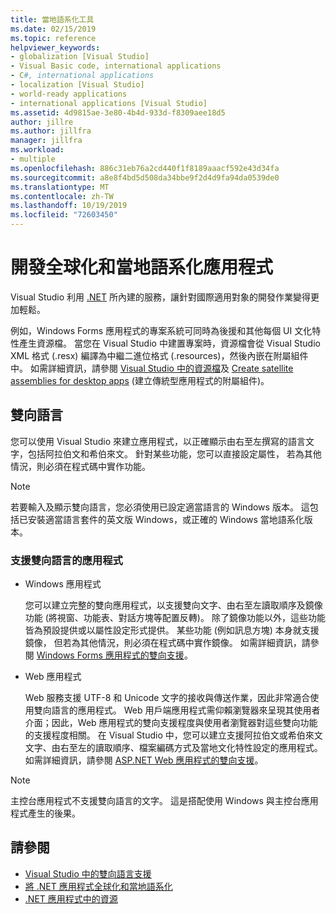 ```yaml
---
title: 當地語系化工具
ms.date: 02/15/2019
ms.topic: reference
helpviewer_keywords:
- globalization [Visual Studio]
- Visual Basic code, international applications
- C#, international applications
- localization [Visual Studio]
- world-ready applications
- international applications [Visual Studio]
ms.assetid: 4d9815ae-3e80-4b4d-933d-f8309aee18d5
author: jillre
ms.author: jillfra
manager: jillfra
ms.workload:
- multiple
ms.openlocfilehash: 886c31eb76a2cd440f1f8189aaacf592e43d34fa
ms.sourcegitcommit: a8e8f4bd5d508da34bbe9f2d4d9fa94da0539de0
ms.translationtype: MT
ms.contentlocale: zh-TW
ms.lasthandoff: 10/19/2019
ms.locfileid: "72603450"
---
```

# <a name="develop-globalized-and-localized-apps"></a>開發全球化和當地語系化應用程式

Visual Studio 利用 [.NET](/dotnet/standard/globalization-localization/) 所內建的服務，讓針對國際適用對象的開發作業變得更加輕鬆。

例如，Windows Forms 應用程式的專案系統可同時為後援和其他每個 UI 文化特性產生資源檔。 當您在 Visual Studio 中建置專案時，資源檔會從 Visual Studio XML 格式 (.resx) 編譯為中繼二進位格式 (.resources)，然後內嵌在附屬組件中。 如需詳細資訊，請參閱 [Visual Studio 中的資源檔](/dotnet/framework/resources/creating-resource-files-for-desktop-apps#VSResFiles)及 [Create satellite assemblies for desktop apps](/dotnet/framework/resources/creating-satellite-assemblies-for-desktop-apps) (建立傳統型應用程式的附屬組件)。

## <a name="bidirectional-languages"></a>雙向語言

您可以使用 Visual Studio 來建立應用程式，以正確顯示由右至左撰寫的語言文字，包括阿拉伯文和希伯來文。 針對某些功能，您可以直接設定屬性， 若為其他情況，則必須在程式碼中實作功能。

> [!NOTE]
> 若要輸入及顯示雙向語言，您必須使用已設定適當語言的 Windows 版本。 這包括已安裝適當語言套件的英文版 Windows，或正確的 Windows 當地語系化版本。

### <a name="apps-that-support-bidirectional-languages"></a>支援雙向語言的應用程式

- Windows 應用程式

   您可以建立完整的雙向應用程式，以支援雙向文字、由右至左讀取順序及鏡像功能 (將視窗、功能表、對話方塊等配置反轉)。 除了鏡像功能以外，這些功能皆為預設提供或以屬性設定形式提供。 某些功能 (例如訊息方塊) 本身就支援鏡像， 但若為其他情況，則必須在程式碼中實作鏡像。 如需詳細資訊，請參閱 [Windows Forms 應用程式的雙向支援](/dotnet/framework/winforms/advanced/bi-directional-support-for-windows-forms-applications)。

- Web 應用程式

   Web 服務支援 UTF-8 和 Unicode 文字的接收與傳送作業，因此非常適合使用雙向語言的應用程式。 Web 用戶端應用程式需仰賴瀏覽器來呈現其使用者介面；因此，Web 應用程式的雙向支援程度與使用者瀏覽器對這些雙向功能的支援程度相關。 在 Visual Studio 中，您可以建立支援阿拉伯文或希伯來文文字、由右至左的讀取順序、檔案編碼方式及當地文化特性設定的應用程式。 如需詳細資訊，請參閱 [ASP.NET Web 應用程式的雙向支援](https://msdn.microsoft.com/Library/5576f9b1-9b86-41ef-8354-092d366bcd03)。

> [!NOTE]
> 主控台應用程式不支援雙向語言的文字。 這是搭配使用 Windows 與主控台應用程式產生的後果。

## <a name="see-also"></a>請參閱

- [Visual Studio 中的雙向語言支援](use-bidirectional-languages.md)
- [將 .NET 應用程式全球化和當地語系化](/dotnet/standard/globalization-localization/)
- [.NET 應用程式中的資源](/dotnet/framework/resources/)